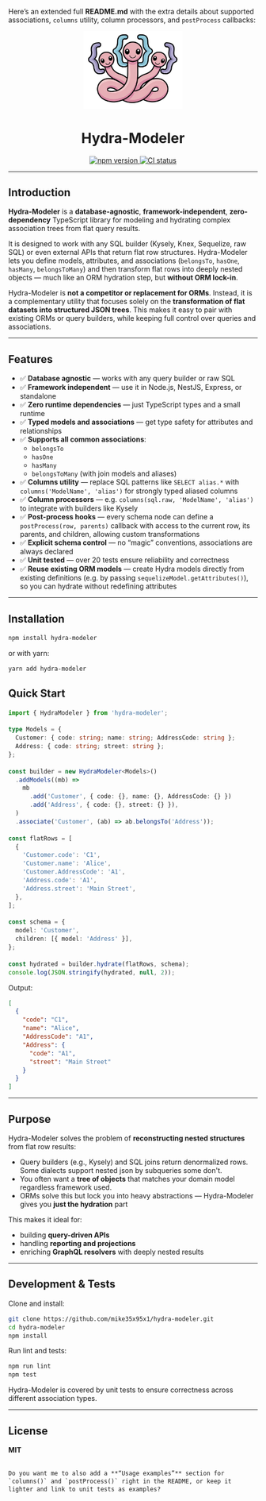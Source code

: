 Here’s an extended full **README.md** with the extra details about supported associations, `columns` utility, column processors, and `postProcess` callbacks:

<p align="center">
  <img src=".github/assets/hydra-modeler-logo.jpg" alt="Hydra Modeler" width="200"/>
</p>

<h1 align="center">Hydra-Modeler</h1>

<p align="center">
  <a href="https://www.npmjs.com/package/hydra-modeler">
    <img src="https://img.shields.io/npm/v/hydra-modeler.svg" alt="npm version"/>
  </a>
  <a href="https://github.com/mike35x95x1/hydra-modeler/actions">
    <img src="https://github.com/mike35x95x1/hydra-modeler/actions/workflows/ci.yml/badge.svg" alt="CI status"/>
  </a>
</p>

---

## Introduction

**Hydra-Modeler** is a **database-agnostic**, **framework-independent**, **zero-dependency** TypeScript library for modeling and hydrating complex association trees from flat query results.

It is designed to work with any SQL builder (Kysely, Knex, Sequelize, raw SQL) or even external APIs that return flat row structures. Hydra-Modeler lets you define models, attributes, and associations (`belongsTo`, `hasOne`, `hasMany`, `belongsToMany`) and then transform flat rows into deeply nested objects — much like an ORM hydration step, but **without ORM lock-in**.

Hydra-Modeler is **not a competitor or replacement for ORMs**. Instead, it is a complementary utility that focuses solely on the **transformation of flat datasets into structured JSON trees**. This makes it easy to pair with existing ORMs or query builders, while keeping full control over queries and associations.

---

## Features

- ✅ **Database agnostic** — works with any query builder or raw SQL
- ✅ **Framework independent** — use it in Node.js, NestJS, Express, or standalone
- ✅ **Zero runtime dependencies** — just TypeScript types and a small runtime
- ✅ **Typed models and associations** — get type safety for attributes and relationships
- ✅ **Supports all common associations**:
  - `belongsTo`
  - `hasOne`
  - `hasMany`
  - `belongsToMany` (with join models and aliases)
- ✅ **Columns utility** — replace SQL patterns like `SELECT alias.*` with `columns('ModelName', 'alias')` for strongly typed aliased columns
- ✅ **Column processors** — e.g. `columns(sql.raw, 'ModelName', 'alias')` to integrate with builders like Kysely
- ✅ **Post-process hooks** — every schema node can define a `postProcess(row, parents)` callback with access to the current row, its parents, and children, allowing custom transformations
- ✅ **Explicit schema control** — no “magic” conventions, associations are always declared
- ✅ **Unit tested** — over 20 tests ensure reliability and correctness
- ✅ **Reuse existing ORM models** — create Hydra models directly from existing definitions (e.g. by passing `sequelizeModel.getAttributes()`), so you can hydrate without redefining attributes

---

## Installation

```bash
npm install hydra-modeler
```

or with yarn:

```bash
yarn add hydra-modeler
```

## Quick Start

```ts
import { HydraModeler } from 'hydra-modeler';

type Models = {
  Customer: { code: string; name: string; AddressCode: string };
  Address: { code: string; street: string };
};

const builder = new HydraModeler<Models>()
  .addModels((mb) =>
    mb
      .add('Customer', { code: {}, name: {}, AddressCode: {} })
      .add('Address', { code: {}, street: {} }),
  )
  .associate('Customer', (ab) => ab.belongsTo('Address'));

const flatRows = [
  {
    'Customer.code': 'C1',
    'Customer.name': 'Alice',
    'Customer.AddressCode': 'A1',
    'Address.code': 'A1',
    'Address.street': 'Main Street',
  },
];

const schema = {
  model: 'Customer',
  children: [{ model: 'Address' }],
};

const hydrated = builder.hydrate(flatRows, schema);
console.log(JSON.stringify(hydrated, null, 2));
```

Output:

```json
[
  {
    "code": "C1",
    "name": "Alice",
    "AddressCode": "A1",
    "Address": {
      "code": "A1",
      "street": "Main Street"
    }
  }
]
```

---

## Purpose

Hydra-Modeler solves the problem of **reconstructing nested structures** from flat row results:

- Query builders (e.g., Kysely) and SQL joins return denormalized rows. Some dialects support nested json by subqueries some don't.
- You often want a **tree of objects** that matches your domain model regardless framework used.
- ORMs solve this but lock you into heavy abstractions — Hydra-Modeler gives you **just the hydration** part

This makes it ideal for:

- building **query-driven APIs**
- handling **reporting and projections**
- enriching **GraphQL resolvers** with deeply nested results

---

## Development & Tests

Clone and install:

```bash
git clone https://github.com/mike35x95x1/hydra-modeler.git
cd hydra-modeler
npm install
```

Run lint and tests:

```bash
npm run lint
npm test
```

Hydra-Modeler is covered by unit tests to ensure correctness across different association types.

---

## License

**MIT**

```

Do you want me to also add a **“Usage examples”** section for `columns()` and `postProcess()` right in the README, or keep it lighter and link to unit tests as examples?
```

```

```
